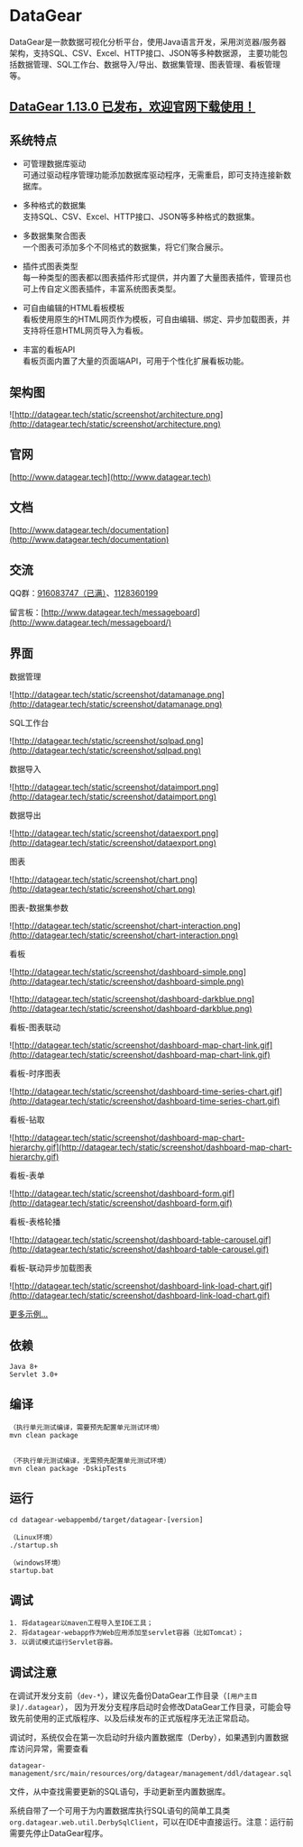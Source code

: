 # DataGear

DataGear是一款数据可视化分析平台，使用Java语言开发，采用浏览器/服务器架构，支持SQL、CSV、Excel、HTTP接口、JSON等多种数据源，
主要功能包括数据管理、SQL工作台、数据导入/导出、数据集管理、图表管理、看板管理等。

## [DataGear 1.13.0 已发布，欢迎官网下载使用！](http://www.datagear.tech)

## 系统特点

- 可管理数据库驱动
<br>可通过驱动程序管理功能添加数据库驱动程序，无需重启，即可支持连接新数据库。

- 多种格式的数据集
<br>支持SQL、CSV、Excel、HTTP接口、JSON等多种格式的数据集。

- 多数据集聚合图表
<br>一个图表可添加多个不同格式的数据集，将它们聚合展示。

- 插件式图表类型
<br>每一种类型的图表都以图表插件形式提供，并内置了大量图表插件，管理员也可上传自定义图表插件，丰富系统图表类型。

- 可自由编辑的HTML看板模板
<br>看板使用原生的HTML网页作为模板，可自由编辑、绑定、异步加载图表，并支持将任意HTML网页导入为看板。

- 丰富的看板API
<br>看板页面内置了大量的页面端API，可用于个性化扩展看板功能。

## 架构图

![http://datagear.tech/static/screenshot/architecture.png](http://datagear.tech/static/screenshot/architecture.png)

## 官网

[http://www.datagear.tech](http://www.datagear.tech)

## 文档

[http://www.datagear.tech/documentation](http://www.datagear.tech/documentation)

## 交流

QQ群：[916083747（已满）](https://jq.qq.com/?_wv=1027&k=ODxiKOOy)、[1128360199](https://jq.qq.com/?_wv=1027&k=XkQ4ARMY)

留言板：[http://www.datagear.tech/messageboard](http://www.datagear.tech/messageboard/)

## 界面

数据管理

![http://datagear.tech/static/screenshot/datamanage.png](http://datagear.tech/static/screenshot/datamanage.png)

SQL工作台

![http://datagear.tech/static/screenshot/sqlpad.png](http://datagear.tech/static/screenshot/sqlpad.png)

数据导入

![http://datagear.tech/static/screenshot/dataimport.png](http://datagear.tech/static/screenshot/dataimport.png)

数据导出

![http://datagear.tech/static/screenshot/dataexport.png](http://datagear.tech/static/screenshot/dataexport.png)

图表

![http://datagear.tech/static/screenshot/chart.png](http://datagear.tech/static/screenshot/chart.png)

图表-数据集参数

![http://datagear.tech/static/screenshot/chart-interaction.png](http://datagear.tech/static/screenshot/chart-interaction.png)

看板

![http://datagear.tech/static/screenshot/dashboard-simple.png](http://datagear.tech/static/screenshot/dashboard-simple.png)

![http://datagear.tech/static/screenshot/dashboard-darkblue.png](http://datagear.tech/static/screenshot/dashboard-darkblue.png)

看板-图表联动

![http://datagear.tech/static/screenshot/dashboard-map-chart-link.gif](http://datagear.tech/static/screenshot/dashboard-map-chart-link.gif)

看板-时序图表

![http://datagear.tech/static/screenshot/dashboard-time-series-chart.gif](http://datagear.tech/static/screenshot/dashboard-time-series-chart.gif)

看板-钻取

![http://datagear.tech/static/screenshot/dashboard-map-chart-hierarchy.gif](http://datagear.tech/static/screenshot/dashboard-map-chart-hierarchy.gif)

看板-表单

![http://datagear.tech/static/screenshot/dashboard-form.gif](http://datagear.tech/static/screenshot/dashboard-form.gif)

看板-表格轮播

![http://datagear.tech/static/screenshot/dashboard-table-carousel.gif](http://datagear.tech/static/screenshot/dashboard-table-carousel.gif)

看板-联动异步加载图表

![http://datagear.tech/static/screenshot/dashboard-link-load-chart.gif](http://datagear.tech/static/screenshot/dashboard-link-load-chart.gif)

[更多示例...](https://my.oschina.net/u/4035217)

## 依赖

	Java 8+
	Servlet 3.0+

## 编译

	（执行单元测试编译，需要预先配置单元测试环境）
	mvn clean package


	（不执行单元测试编译，无需预先配置单元测试环境）
	mvn clean package -DskipTests

## 运行

	cd datagear-webappembd/target/datagear-[version]
	
	（Linux环境）
	./startup.sh
	
	（windows环境）
	startup.bat

## 调试
	
	1. 将datagear以maven工程导入至IDE工具；
	2. 将datagear-webapp作为Web应用添加至servlet容器（比如Tomcat）；
	3. 以调试模式运行Servlet容器。
	
## 调试注意

在调试开发分支前（`dev-*`），建议先备份DataGear工作目录（`[用户主目录]/.datagear`），
因为开发分支程序启动时会修改DataGear工作目录，可能会导致先前使用的正式版程序、以及后续发布的正式版程序无法正常启动。

调试时，系统仅会在第一次启动时升级内置数据库（Derby），如果遇到内置数据库访问异常，需要查看

	datagear-management/src/main/resources/org/datagear/management/ddl/datagear.sql

文件，从中查找需要更新的SQL语句，手动更新至内置数据库。

系统自带了一个可用于为内置数据库执行SQL语句的简单工具类`org.datagear.web.util.DerbySqlClient`，可以在IDE中直接运行。注意：运行前需要先停止DataGear程序。
